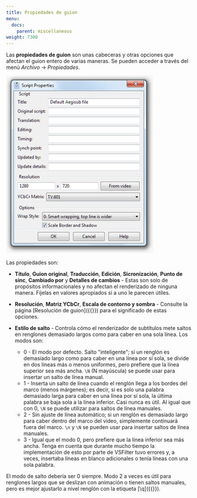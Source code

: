 ```yaml
---
title: Propiedades de guion
menu:
  docs:
    parent: miscellaneous
weight: 7300
---
```


Las **propiedades de guion** son unas cabeceras y otras opciones que afectan el guion entero de varias maneras. Se pueden acceder a través del menú _Archivo_ -> _Propiedades_.

![Propiedades](/img/3.2/Properties.png#center)

Las propiedades son:

- **Título**, **Guion original**, **Traducción**, **Edición**, **Sicronización**, **Punto de sinc**, **Cambiado por** y **Detalles de cambios** - Estas son solo de propósitos informacionales y no afectan el renderizado de ninguna manera. Fíjelas en valores apropiados si a uno le parecen útiles.

- **Resolución**, **Matriz YCbCr**, **Escala de contorno y sombra** - Consulte la página [Resolución de guion]({{<relref path="Script_Resolution" lang="en">}}) para el significado de estas opciones.

- **Estilo de salto** - Controla cómo el renderizador de subtítulos mete saltos en renglones demasiado largos como para caber en una sola línea. Los modos son:

  - 0 - El modo por defecto. Salto "inteligente"; si un renglón es demasiado largo como para caber en una línea por sí sola, se divide en dos líneas más o menos uniformes, pero prefiere que la línea superior sea más ancha. `\N` (N mayúscula) se puede usar para insertar un salto de línea manual.
  - 1 - Inserta un salto de línea cuando el renglón llega a los bordes del marco (menos márgenes); es decir, si es solo una palabra demasiado larga para caber en una línea por sí sola, la última palabra se baja sola a la línea inferior. Casi nunca es útil. Al igual que con 0, `\N` se puede utilizar para saltos de línea manuales.
  - 2 - Sin ajuste de línea automático; si un renglón es demasiado largo para caber dentro del marco del video, simplemente continuará fuera del marco. `\n` y `\N` se pueden usar para insertar saltos de línea manuales.
  - 3 - Igual que el modo 0, pero prefiere que la línea inferior sea más ancha. Tenga en cuenta que durante mucho tiempo la implementación de esto por parte de VSFilter tuvo errores y, a veces, insertaba líneas en blanco adicionales o tenía líneas con una sola palabra.

El modo de salto debería ser 0 siempre.
Modo 2 a veces es útil para renglones largos que se deslizan con animación o tienen saltos manuales, pero es mejor ajustarlo a nivel renglón con la etiqueta [\\q]({{<relref path="ASS_Tags#\\q">}}).
